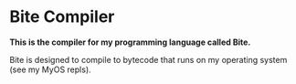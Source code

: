 # Bite Compiler

**This is the compiler for my programming language called Bite.**

Bite is designed to compile to bytecode that runs on my operating system (see my MyOS repls).
